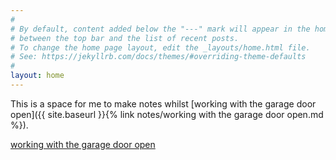 ```yaml
---
#
# By default, content added below the "---" mark will appear in the home page
# between the top bar and the list of recent posts.
# To change the home page layout, edit the _layouts/home.html file.
# See: https://jekyllrb.com/docs/themes/#overriding-theme-defaults
#
layout: home
---
```


This is a space for me to make notes whilst
[working with the garage door open]({{ site.baseurl }}{% link notes/working with the garage door open.md %}).

[working with the garage door open](notes/working%20with%20the%20garage%20door%20open.md)